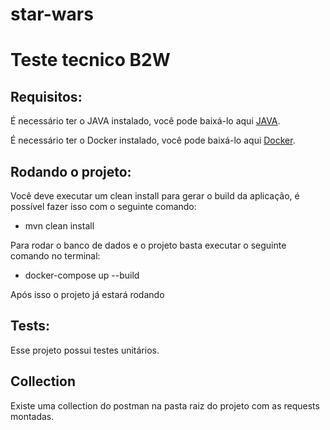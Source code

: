 # star-wars
# Teste tecnico B2W

## Requisitos:

É necessário ter o JAVA instalado, você pode baixá-lo aqui [JAVA](https://www.oracle.com/br/java/technologies/javase-downloads.html).

É necessário ter o Docker instalado, você pode baixá-lo aqui [Docker](https://hub.docker.com/).

## Rodando o projeto:

Você deve executar um clean install para gerar o build da aplicação, é possível fazer isso com o seguinte comando: 

- mvn clean install

Para rodar o banco de dados e o projeto  basta executar o seguinte comando no terminal:

- docker-compose up --build

Após isso o projeto já estará rodando

## Tests:

Esse projeto possui testes unitários.

## Collection

Existe uma collection do postman na pasta raiz do projeto com as requests montadas.
